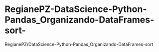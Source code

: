 # RegianePZ-DataScience-Python-Pandas_Organizando-DataFrames-sort-
RegianePZ/DataScience-Python-Pandas_Organizando-DataFrames-sort
